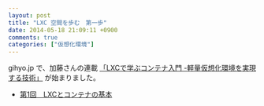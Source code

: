 ```yaml
---
layout: post
title: "LXC 空間を歩む　第一歩"
date: 2014-05-18 21:09:11 +0900
comments: true
categories: ["仮想化環境"]
---
```


 gihyo.jp で、加藤さんの連載 [「LXCで学ぶコンテナ入門 -軽量仮想化環境を実現する技術」](http://gihyo.jp/admin/serial/01/linux_containers?ard=1400044363) が始まりました。

* [第1回　LXCとコンテナの基本](http://gihyo.jp/admin/serial/01/linux_containers/0001)


